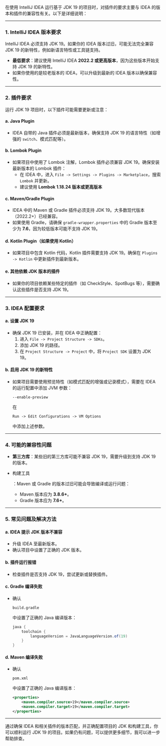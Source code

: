 在使用 IntelliJ IDEA 运行基于 JDK 19 的项目时，对插件的要求主要与 IDEA 的版本和插件的兼容性有关。以下是详细说明：

------

### **1. IntelliJ IDEA 版本要求**

IntelliJ IDEA 必须支持 JDK 19。如果你的 IDEA 版本过旧，可能无法完全兼容 JDK 19 的新特性，例如新语言特性或工具链支持。

- **最低要求**：建议使用 IntelliJ IDEA **2022.2 或更高版本**，因为这些版本开始支持 JDK 19 的新特性。
- 如果你使用的是较老版本的 IDEA，可以升级到最新的 IDEA 版本以确保兼容性。

------

### **2. 插件要求**

运行 JDK 19 项目时，以下插件可能需要更新或注意：

#### **a. Java Plugin**

- IDEA 自带的 Java 插件必须是最新版本，确保支持 JDK 19 的语言特性（如增强的 `switch`、模式匹配等）。

#### **b. Lombok Plugin**

- 如果项目中使用了 Lombok 注解，Lombok 插件必须兼容 JDK 19。确保安装最新版本的 Lombok 插件：
  - 在 IDEA 中，进入 `File -> Settings -> Plugins -> Marketplace`，搜索 `Lombok` 并更新。
  - 建议使用 **Lombok 1.18.24 版本或更高版本**

#### **c. Maven/Gradle Plugin**

- IDEA 中的 Maven 或 Gradle 插件必须支持 JDK 19。大多数现代版本（2022.2+）已经兼容。
- 如果使用 Gradle，请确保 `gradle-wrapper.properties` 中的 Gradle 版本至少为 **7.6**，因为较低版本可能不支持 JDK 19。

#### **d. Kotlin Plugin（如果使用 Kotlin）**

- 如果项目中包含 Kotlin 代码，Kotlin 插件需要支持 JDK 19。确保在 `Plugins -> Kotlin` 中更新插件到最新版本。

#### **e. 其他依赖 JDK 版本的插件**

- 如果你的项目依赖某些特定的插件（如 CheckStyle、SpotBugs 等），需要确认这些插件是否支持 JDK 19。

------

### **3. IDEA 配置要求**

#### **a. 设置 JDK 19**

- 确保 JDK 19 已安装，并在 IDEA 中正确配置：
  1. 进入 `File -> Project Structure -> SDKs`。
  2. 添加 JDK 19 的路径。
  3. 在 `Project Structure -> Project` 中，将 `Project SDK` 设置为 JDK 19。

#### **b. 启用 JDK 19 的新特性**

- 如果项目需要使用预览特性（如模式匹配的增强或记录模式），需要在 IDEA 的运行配置中添加 JVM 参数：

  ```text
  --enable-preview
  ```

  在 

  ```
  Run -> Edit Configurations -> VM Options
  ```

   中添加上述参数。

------

### **4. 可能的兼容性问题**

- **第三方库**：某些旧的第三方库可能不兼容 JDK 19，需要升级到支持 JDK 19 的版本。

- 构建工具

  ：Maven 或 Gradle 的版本过旧可能会导致编译或运行问题：

  - Maven 版本应为 **3.8.6+**。
  - Gradle 版本应为 **7.6+**。

------

### **5. 常见问题及解决方法**

#### **a. IDEA 提示 JDK 版本不兼容**

- 升级 IDEA 至最新版本。
- 确认项目中设置了正确的 JDK 版本。

#### **b. 插件运行报错**

- 检查插件是否支持 JDK 19，尝试更新或替换插件。

#### **c. Gradle 编译失败**

- 确认 

  ```
  build.gradle
  ```

   中设置了正确的 Java 编译版本：

  ```groovy
  java {
      toolchain {
          languageVersion = JavaLanguageVersion.of(19)
      }
  }
  ```

#### **d. Maven 编译失败**

- 确认 

  ```
  pom.xml
  ```

   中设置了正确的 Java 编译版本：

  ```xml
  <properties>
      <maven.compiler.source>19</maven.compiler.source>
      <maven.compiler.target>19</maven.compiler.target>
  </properties>
  ```

------

通过确保 IDEA 和相关插件的版本匹配，并正确配置项目的 JDK 和构建工具，你可以顺利运行 JDK 19 的项目。如果仍有问题，可以提供更多细节，我可以进一步帮助排查。